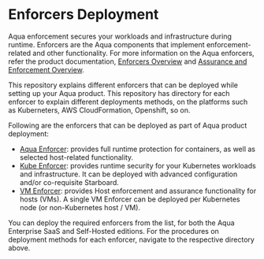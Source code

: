 # Enforcers Deployment

Aqua enforcement secures your workloads and infrastructure during runtime. Enforcers are the Aqua components that implement enforcement-related and other functionality. For more information on the Aqua enforcers, refer the product documentation, [Enforcers Overview](https://docs.aquasec.com/docs/enforcers-overview) and [Assurance and Enforcement Overview](https://docs.aquasec.com/docs/assurance-and-enforcement-overview).

This repository explains different enforcers that can be deployed while setting up your Aqua product. This repository has directory for each enforcer to explain different deployments methods, on the platforms such as Kuberneters, AWS CloudFormation, Openshift, so on.

Following are the enforcers that can be deployed as part of Aqua product deployment:
* [Aqua Enforcer](https://github.com/KoppulaRajender/deployments/tree/6.5_dev/enforcers/aqua_enforcer): provides full runtime protection for containers, as well as selected host-related functionality.
* [Kube Enforcer](https://github.com/KoppulaRajender/deployments/tree/6.5_dev/enforcers/kube_enforcer): provides runtime security for your Kubernetes workloads and infrastructure. It can be deployed with advanced configuration and/or co-requisite Starboard.
* [VM Enforcer](https://github.com/KoppulaRajender/deployments/tree/6.5_dev/enforcers/vm_enforcer): provides Host enforcement and assurance functionality for hosts (VMs). A single VM Enforcer can be deployed per Kubernetes node (or non-Kubernetes host / VM).

You can deploy the required enforcers from the list, for both the Aqua Enterprise SaaS and Self-Hosted editions. For the procedures on deployment methods for each enforcer, navigate to the respective directory above.